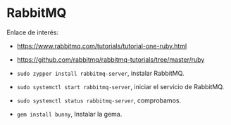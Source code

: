 
# RabbitMQ

Enlace de interés:
* https://www.rabbitmq.com/tutorials/tutorial-one-ruby.html
* https://github.com/rabbitmq/rabbitmq-tutorials/tree/master/ruby

* `sudo zypper install rabbitmq-server`, instalar RabbitMQ.
* `sudo systemctl start rabbitmq-server`, iniciar el servicio de RabbitMQ.
* `sudo systemctl status rabbitmq-server`, comprobamos.
* `gem install bunny`, Instalar la gema.
